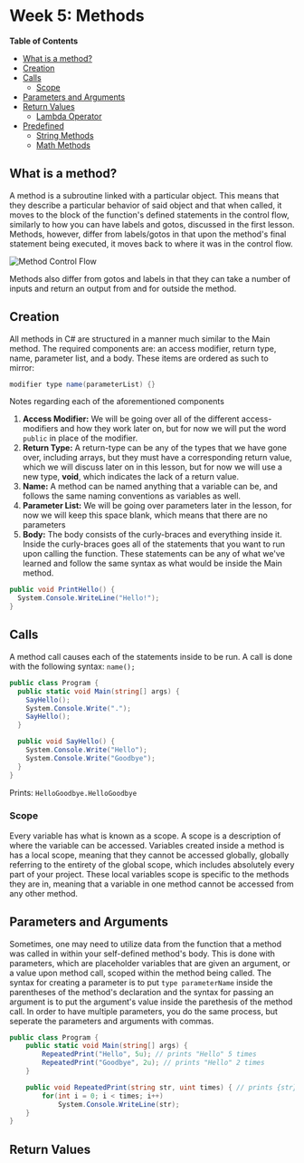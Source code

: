# Week 5: Methods

**Table of Contents**
- [What is a method?](#what-is-a-method)
- [Creation](#creation)
- [Calls](#calls)
  - [Scope](#scope)
- [Parameters and Arguments](#parameters-and-arguments)
- [Return Values](#return-values)
  - [Lambda Operator](#lambda-operator)
- [Predefined](#predefined)
  - [String Methods](#string-methods)
  - [Math Methods](#math-methods)

## What is a method?
  
A method is a subroutine linked with a particular object. This means that they describe a particular behavior of said object and that when called, it moves to the block of the function's defined statements in the control flow, similarly to how you can have labels and gotos, discussed in the first lesson. Methods, however, differ from labels/gotos in that upon the method's final statement being executed, it moves back to where it was in the control flow.
  
![Method Control Flow](https://khs-programming-club.github.io/assets/images/method.png)

Methods also differ from gotos and labels in that they can take a number of inputs and return an output from and for outside the method.

## Creation

All methods in C# are structured in a manner much similar to the Main method. The required components are: an access modifier, return type, name, parameter list, and a body. These items are ordered as such to mirror:

```cs
modifier type name(parameterList) {}
```

Notes regarding each of the aforementioned components
1. **Access Modifier:** We will be going over all of the different access-modifiers and how they work later on, but for now we will put the word `public` in place of the modifier.
2. **Return Type:** A return-type can be any of the types that we have gone over, including arrays, but they must have a corresponding return value, which we will discuss later on in this lesson, but for now we will use a new type, **void**, which indicates the lack of a return value.
3. **Name:** A method can be named anything that a variable can be, and follows the same naming conventions as variables as well.
4. **Parameter List:** We will be going over parameters later in the lesson, for now we will keep this space blank, which means that there are no parameters
5. **Body:** The body consists of the curly-braces and everything inside it. Inside the curly-braces goes all of the statements that you want to run upon calling the function. These statements can be any of what we've learned and follow the same syntax as what would be inside the Main method.

```cs
public void PrintHello() {
  System.Console.WriteLine("Hello!");
}
```

## Calls

A method call causes each of the statements inside to be run. A call is done with the following syntax: `name();`

```cs
public class Program {
  public static void Main(string[] args) {
    SayHello();
    System.Console.Write(".");
    SayHello();
  }

  public void SayHello() {
    System.Console.Write("Hello");
    System.Console.Write("Goodbye");
  }
}
```
Prints: `HelloGoodbye.HelloGoodbye`

### Scope

Every variable has what is known as a scope. A scope is a description of where the variable can be accessed. Variables created inside a method is has a local scope, meaning that they cannot be accessed globally, globally referring to the entirety of the global scope, which includes absolutely every part of your project. These local variables scope is specific to the methods they are in, meaning that a variable in one method cannot be accessed from any other method.

## Parameters and Arguments

Sometimes, one may need to utilize data from the function that a method was called in within your self-defined method's body. This is done with parameters, which are placeholder variables that are given an argument, or a value upon method call, scoped within the method being called. The syntax for creating a parameter is to put `type parameterName` inside the parentheses of the method's declaration and the syntax for passing an argument is to put the argument's value inside the parethesis of the method call. In order to have multiple parameters, you do the same process, but seperate the parameters and arguments with commas.

```cs
public class Program {
    public static void Main(string[] args) {
        RepeatedPrint("Hello", 5u); // prints "Hello" 5 times
        RepeatedPrint("Goodbye", 2u); // prints "Hello" 2 times
    }

    public void RepeatedPrint(string str, uint times) { // prints {str} {times} times 
        for(int i = 0; i < times; i++)
            System.Console.WriteLine(str);
    }
}
```

## Return Values
